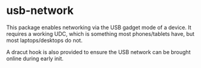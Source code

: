 # usb-network

This package enables networking via the USB gadget mode of a device. It requires a working UDC, which is something most phones/tablets have, but most laptops/desktops do not.

A dracut hook is also provided to ensure the USB network can be brought online during early init.
